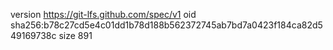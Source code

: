version https://git-lfs.github.com/spec/v1
oid sha256:b78c27cd5e4c01dd1b78d188b562372745ab7bd7a0423f184ca82d549169738c
size 891
